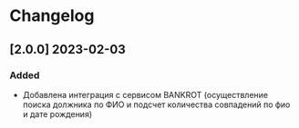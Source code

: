 # Changelog
## [2.0.0] 2023-02-03
### Added
- Добавлена интеграция с сервисом BANKROT (осуществление поиска должника по ФИО и подсчет количества совпадений по фио и дате рождения)
